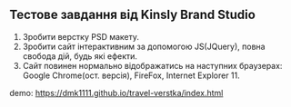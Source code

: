 Тестове завдання від Kinsly Brand Studio
---

1. Зробити верстку PSD макету.
2. Зробити сайт інтерактивним за допомогою JS(JQuery), повна свобода дій, будь які ефекти.
3. Сайт повинен нормально відображатись на наступних браузерах: Google Chrome(ост. версія), FireFox, Internet Explorer 11.

demo: https://dmk1111.github.io/travel-verstka/index.html